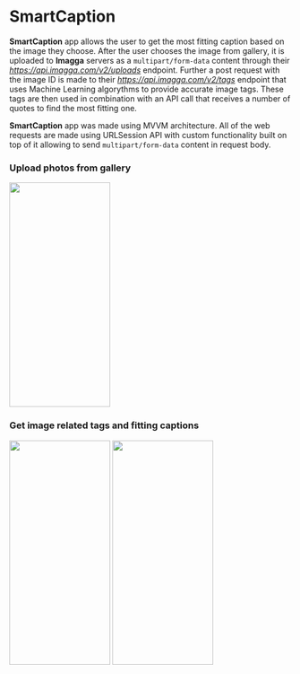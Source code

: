 # SmartCaption

**SmartCaption** app allows the user to get the most fitting caption based on the image they choose. After the user chooses the image from gallery, it is uploaded to **Imagga** servers as a `multipart/form-data` content through their _https://api.imagga.com/v2/uploads_ endpoint. Further a post request with the image ID is made to their _https://api.imagga.com/v2/tags_ endpoint that uses Machine Learning algorythms to provide accurate image tags. These tags are then used in combination with an API call that receives a number of quotes to find the most fitting one.

**SmartCaption** app was made using MVVM architecture. All of the web requests are made using URLSession API with custom functionality built on top of it allowing to send `multipart/form-data` content in request body.

### Upload photos from gallery

<!-- ![GIF](https://i.imgur.com/C9Jdfak.gif) -->
<img src="https://camo.githubusercontent.com/747d8d30432ffce02e453dcec913d4c7ed10ce6c8c0bd1751c8bb87b29b14cb0/68747470733a2f2f692e696d6775722e636f6d2f43394a6466616b2e676966" data-canonical-src="https://i.imgur.com/C9Jdfak.gif" width="180" height="400" />

### Get image related tags and fitting captions


<p float="left">
  <img
src="https://camo.githubusercontent.com/442a18e11c2e80b81a11798273067d352d8f7d39db3ef0f43fdb05b4b586aeef/68747470733a2f2f692e696d6775722e636f6d2f50396c343058662e676966" data-canonical-src="https://i.imgur.com/P9l40Xf.gif" width="180" height="400" />
<img
src="https://camo.githubusercontent.com/12e0b2a16799a9fe35a4f65b2c6d1749df59df059a8e157635299a20e7ac4ecd/68747470733a2f2f692e696d6775722e636f6d2f756e4b4d6e596f2e676966" data-canonical-src="https://i.imgur.com/unKMnYo.gif" width="180" height="400" />
</p>

